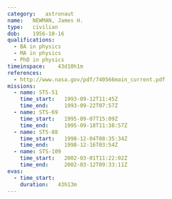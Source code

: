 ```yaml
---
category:	astronaut
name:	NEWMAN, James H.
type:	civilian
dob:	1956-10-16
qualifications:
  - BA in physics
  - MA in physics
  - PhD in physics
timeinspace:	43d10h1m
references:
  - http://www.nasa.gov/pdf/740566main_current.pdf
missions:
  - name: STS-51
    time_start:   1993-09-12T11:45Z
    time_end:     1993-09-22T07:57Z
  - name: STS-69
    time_start:   1995-09-07T15:09Z
    time_end:     1995-09-18T11:38:57Z
  - name: STS-88
    time_start:   1998-12-04T08:35:34Z
    time_end:     1998-12-16T03:54Z
  - name: STS-109
    time_start:   2002-03-01T11:22:02Z
    time_end:     2002-03-12T09:33:11Z
evas:
  - time_start: 
    duration:   43h13m
---
```

